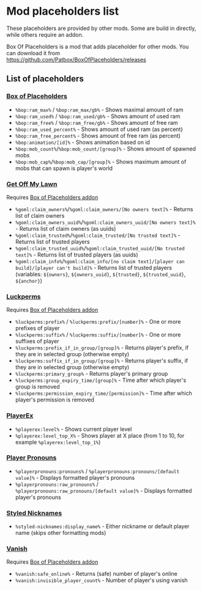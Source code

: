 # Mod placeholders list
These placeholders are provided by other mods. Some are build in directly, while others require an addon.

Box Of Placeholders is a mod that adds placeholder for other mods.
You can download it from https://github.com/Patbox/BoxOfPlaceholders/releases

## List of placeholders
### [Box of Placeholders](https://www.curseforge.com/minecraft/mc-mods/box-of-placeholders)
- `%bop:ram_max%` / `%bop:ram_max/gb%` - Shows maximal amount of ram
- `%bop:ram_used%` / `%bop:ram_used/gb%` - Shows amount of used ram
- `%bop:ram_free%` / `%bop:ram_free/gb%` - Shows amount of free ram
- `%bop:ram_used_percent%` - Shows amount of used ram (as percent)
- `%bop:ram_free_percent%` - Shows amount of free ram (as percent)
- `%bop:animation/[id]%` - Shows animation based on id
- `%bop:mob_count%`/`%bop:mob_count/[group]%` - Shows amount of spawned mobs
- `%bop:mob_cap%`/`%bop:mob_cap/[group]%` - Shows maximum amount of mobs that can spawn is player's world

### [Get Off My Lawn](https://www.curseforge.com/minecraft/mc-mods/get-off-my-lawn)
Requires [Box of Placeholders addon](https://www.curseforge.com/minecraft/mc-mods/box-of-placeholders)

- `%goml:claim_owners%`/`%goml:claim_owners/[No owners text]%` - Returns list of claim owners
- `%goml:claim_owners_uuid%`/`%goml:claim_owners_uuid/[No owners text]%` - Returns list of claim owners (as uuids)
- `%goml:claim_trusted%`/`%goml:claim_trusted/[No trusted text]%` - Returns list of trusted players
- `%goml:claim_trusted_uuid%`/`%goml:claim_trusted_uuid/[No trusted text]%` - Returns list of trusted players (as uuids)
- `%goml:claim_info%`/`%goml:claim_info/[no claim text]/[player can build]/[player can't build]%` - Returns list of trusted players (variables: `${owners}`, `${owners_uuid}`, `${trusted}`, `${trusted_uuid}`, `${anchor}`)

### [Luckperms](https://luckperms.net/)
Requires [Box of Placeholders addon](https://www.curseforge.com/minecraft/mc-mods/box-of-placeholders)

- `%luckperms:prefix%` / `%luckperms:prefix/[number]%` - One or more prefixes of player
- `%luckperms:suffix%` / `%luckperms:suffix/[number]%` - One or more suffixes of player
- `%luckperms:prefix_if_in_group/[group]%` - Returns player's prefix, if they are in selected group (otherwise empty)
- `%luckperms:suffix_if_in_group/[group]%` - Returns player's suffix, if they are in selected group (otherwise empty)
- `%luckperms:primary_group%` - Returns player's primary group
- `%luckperms:group_expiry_time/[group]%` - Time after which player's group is removed
- `%luckperms:permission_expiry_time/[permission]%` - Time after which player's permission is removed

### [PlayerEx](https://www.curseforge.com/minecraft/mc-mods/playerex)
- `%playerex:level%` - Shows current player level
- `%playerex:level_top_X%` - Shows player at X place (from 1 to 10, for example `%playerex:level_top_1%`)

### [Player Pronouns](https://modrinth.com/mod/player-pronouns)
- `%playerpronouns:pronouns%` / `%playerpronouns:pronouns/[default value]%` - Displays formatted player's pronouns
- `%playerpronouns:raw_pronouns%` / `%playerpronouns:raw_pronouns/[default value]%` - Displays formatted player's pronouns

### [Styled Nicknames](https://www.curseforge.com/minecraft/mc-mods/styled-nicknames)
- `%styled-nicknames:display_name%` - Either nickname or default player name (skips other formatting mods)

### [Vanish](https://www.curseforge.com/minecraft/mc-mods/vanish)
Requires [Box of Placeholders addon](https://www.curseforge.com/minecraft/mc-mods/box-of-placeholders)

- `%vanish:safe_online%` - Returns (safe) number of player's online
- `%vanish:invisible_player_count%` - Number of player's using vanish
